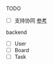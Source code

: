 TODO

- [ ] 支持协同 [参考](https://jakelazaroff.com/words/an-interactive-intro-to-crdts/)

backend

- [ ] User
- [ ] Board
- [ ] Task
